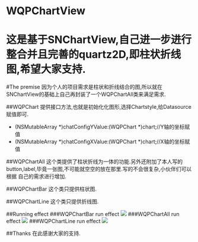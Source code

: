 # WQPChartView
这是基于SNChartView,自己进一步进行整合并且完善的quartz2D,即柱状折线图,希望大家支持.
=======
#The premise
因为个人的项目需求是柱状和折线结合的图,所以就在SNChartView的基础上自己再封装了一个WQPChartAll类来满足需求.

##WQPChart
提供接口方法,也就是初始化化图形,选择Chartstyle,给Datasource赋值即可.
- (NSMutableArray *)chatConfigYValue:(WQPChart *)chart;//Y轴的坐标赋值
- (NSMutableArray *)chatConfigXValue:(WQPChart *)chart;//X轴的坐标赋值

##WQPChartAll
这个类提供了柱状折线为一体的功能.另外还附加了本人写的button,label,毕竟一张图,不可能就空空的放在那里.写的不会很复杂,小伙伴们可以根据
自己的需求进行增加.

##WQPChartBar
这个类只提供柱状图.

##WQPChartLine
这个类只提供折线图.

##Running effect
###WQPChartBar run effect
![](http://img0.ph.126.net/HMA-G1Wh-qX4DtDjBGoY5w==/6631705482442625997.jpeg)
###WQPChartAll run effect
![](http://img2.ph.126.net/kqoxFr6Ez1QeSSns6c84ZQ==/3757690939188040769.jpeg)
###WQPChartLine run effect
![](http://img0.ph.126.net/HMA-G1Wh-qX4DtDjBGoY5w==/6631705482442625997.jpeg)

##Thanks
在此感谢大家的支持.
